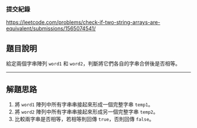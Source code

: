 ### 提交紀錄  
https://leetcode.com/problems/check-if-two-string-arrays-are-equivalent/submissions/1565074541/

## 題目說明  

給定兩個字串陣列 `word1` 和 `word2`，判斷將它們各自的字串合併後是否相等。

---

## 解題思路  

1. 將 `word1` 陣列中所有字串串接起來形成一個完整字串 `temp1`。  
2. 將 `word2` 陣列中所有字串串接起來形成另一個完整字串 `temp2`。  
3. 比較兩字串是否相等，若相等則回傳 `true`，否則回傳 `false`。

